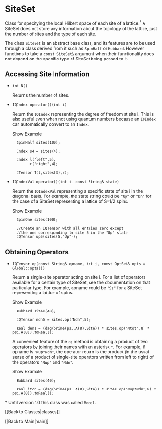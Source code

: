 # SiteSet #

Class for specifying the local Hilbert space of each site of a lattice.<sup>&#8224;</sup>
A SiteSet does not store any information about the topology of the lattice, just the number of sites
and the type of each site.

The class `SiteSet` is an abstract base class, and its features are to be used through a class derived from it
such as `SpinHalf` or `Hubbard`. However, functions to take a `const SiteSet&` argument
when their functionality does not depend on the specific type of SiteSet being passed to it.

## Accessing Site Information

* `int N()`

  Returns the number of sites.

* `IQIndex operator()(int i)`

  Return the `IQIndex` representing the degree of freedom at site i. This is also useful even when not using quantum numbers
  because an `IQIndex` can automatically convert to an `Index`.

  <div class="example_clicker">Show Example</div>

        SpinHalf sites(100);

        Index s4 = sites(4);

        Index l("left",5),
              r("right",4);

        ITensor T(l,sites(3),r);

* `IQIndexVal operator()(int i, const String& state)`

  Return the `IQIndexVal` representing a specific state of site i in the diagonal basis. For example, the state string could be
  `"Up"` or `"Dn"` for the case of a SiteSet representing a lattice of S=1/2 spins.

  <div class="example_clicker">Show Example</div>

        SpinOne sites(100);

        //Create an IQTensor with all entries zero except
        //the one corresponding to site 5 in the "Up" state
        IQTensor up5(sites(5,"Up"));

## Obtaining Operators

* `IQTensor op(const String& opname, int i, const OptSet& opts = Global::opts())`

  Return a single-site operator acting on site i. For a list of operators available for a certain type of SiteSet, see the documentation
  on that particular type. For example, opname could be `"Sz"` for a SiteSet representing a lattice of spins. 

  <div class="example_clicker">Show Example</div>

        Hubbard sites(40);

        IQTensor ndn5 = sites.op("Ndn",5);

        Real dens = (dag(prime(psi.A(8),Site)) * sites.op("Ntot",8) * psi.A(8)).toReal();

  A convenient feature of the `op` method is obtaining a product of two 
  operators by joining their names with an asterisk `*`.
  For example, if opname is `"Nup*Ndn"`, the operator return is the product (in the usual sense of a product of single-site operators
  written from left to right) of the operators `"Nup"` and `"Ndn"`.

  <div class="example_clicker">Show Example</div>

        Hubbard sites(40);

        Real itcn = (dag(prime(psi.A(8),Site)) * sites.op("Nup*Ndn",8) * psi.A(8)).toReal();


&#8224; Until version 1.0 this class was called `Model`.


[[Back to Classes|classes]]

[[Back to Main|main]]

